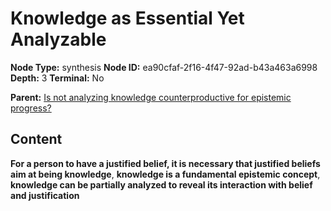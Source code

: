 # Knowledge as Essential Yet Analyzable

**Node Type:** synthesis
**Node ID:** ea90cfaf-2f16-4f47-92ad-b43a463a6998
**Depth:** 3
**Terminal:** No

**Parent:** [Is not analyzing knowledge counterproductive for epistemic progress?](is-not-analyzing-knowledge-counterproductive-for-epistemic-progress.md)

## Content

**For a person to have a justified belief, it is necessary that justified beliefs aim at being knowledge**, **knowledge is a fundamental epistemic concept**, **knowledge can be partially analyzed to reveal its interaction with belief and justification**
